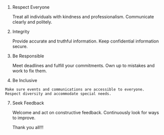 1. Respect Everyone

    Treat all individuals with kindness and professionalism.
    Communicate clearly and politely.

2. Integrity

    Provide accurate and truthful information.
    Keep confidential information secure.

3. Be Responsible

    Meet deadlines and fulfill your commitments.
    Own up to mistakes and work to fix them.


  6. Be Inclusive

    Make sure events and communications are accessible to everyone.
    Respect diversity and accommodate special needs.

7. Seek Feedback

    Welcome and act on constructive feedback.
    Continuously look for ways to improve.


   Thank you all!!!
